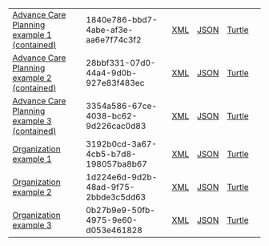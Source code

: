 
<table class="list" width="100%">             
            <tr>
                <td><a href="Composition-1840e786-bbd7-4abe-af3e-aa6e7f74c3f2.html">Advance Care Planning example 1 (contained)</a></td>
                <td>1840e786-bbd7-4abe-af3e-aa6e7f74c3f2</td>
                <td><a href="Composition-1840e786-bbd7-4abe-af3e-aa6e7f74c3f2.xml.html">XML</a></td>
                <td><a href="Composition-1840e786-bbd7-4abe-af3e-aa6e7f74c3f2.json.html">JSON</a></td>
                <td><a href="Composition-1840e786-bbd7-4abe-af3e-aa6e7f74c3f2.ttl.html">Turtle</a></td>
                <td></td>
            </tr>
            <tr>
                <td><a href="Composition-28bbf331-07d0-44a4-9d0b-927e83f483ec.html">Advance Care Planning example 2 (contained)</a></td>
                <td>28bbf331-07d0-44a4-9d0b-927e83f483ec</td>
                <td><a href="Composition-28bbf331-07d0-44a4-9d0b-927e83f483ec.xml.html">XML</a></td>
                <td><a href="Composition-28bbf331-07d0-44a4-9d0b-927e83f483ec.json.html">JSON</a></td>
                <td><a href="Composition-28bbf331-07d0-44a4-9d0b-927e83f483ec.ttl.html">Turtle</a></td>
                <td></td>
            </tr>
            <tr>
                <td><a href="Composition-3354a586-67ce-4038-bc62-9d226cac0d83.html">Advance Care Planning example 3 (contained)</a></td>
                <td>3354a586-67ce-4038-bc62-9d226cac0d83</td>
                <td><a href="Composition-3354a586-67ce-4038-bc62-9d226cac0d83.xml.html">XML</a></td>
                <td><a href="Composition-3354a586-67ce-4038-bc62-9d226cac0d83.json.html">JSON</a></td>
                <td><a href="Composition-3354a586-67ce-4038-bc62-9d226cac0d83.ttl.html">Turtle</a></td>
                <td></td>
            </tr>
            <tr>
                <td><a href="organization-3192b0cd-3a67-4cb5-b7d8-198057ba8b67.html">Organization example 1</a></td>
                <td>3192b0cd-3a67-4cb5-b7d8-198057ba8b67</td>
                <td><a href="organization-3192b0cd-3a67-4cb5-b7d8-198057ba8b67.xml.html">XML</a></td>
                <td><a href="organization-3192b0cd-3a67-4cb5-b7d8-198057ba8b67.json.html">JSON</a></td>
                <td><a href="organization-3192b0cd-3a67-4cb5-b7d8-198057ba8b67.ttl.html">Turtle</a></td>
                <td></td>
            </tr>
            <tr>
                <td><a href="organization-1d224e6d-9d2b-48ad-9f75-2bbde3c5dd63.html">Organization example 2</a></td>
                <td>1d224e6d-9d2b-48ad-9f75-2bbde3c5dd63</td>
                <td><a href="organization-1d224e6d-9d2b-48ad-9f75-2bbde3c5dd63.xml.html">XML</a></td>
                <td><a href="organization-1d224e6d-9d2b-48ad-9f75-2bbde3c5dd63.json.html">JSON</a></td>
                <td><a href="organization-1d224e6d-9d2b-48ad-9f75-2bbde3c5dd63.ttl.html">Turtle</a></td>
                <td></td>
            </tr>
            <tr>
                <td><a href="organization-0b27b9e9-50fb-4975-9e60-d053e461828.html">Organization example 3</a></td>
                <td>0b27b9e9-50fb-4975-9e60-d053e461828</td>
                <td><a href="organization-0b27b9e9-50fb-4975-9e60-d053e461828.xml.html">XML</a></td>
                <td><a href="organization-0b27b9e9-50fb-4975-9e60-d053e461828.json.html">JSON</a></td>
                <td><a href="organization-0b27b9e9-50fb-4975-9e60-d053e461828.ttl.html">Turtle</a></td>
                <td></td>
            </tr>
 
 </table>




